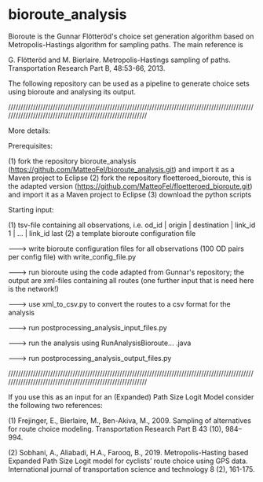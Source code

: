 # bioroute_analysis

Bioroute is the Gunnar Flötteröd's choice set generation algorithm based on Metropolis-Hastings algorithm for sampling paths. The main reference is

G. Flötteröd and M. Bierlaire. Metropolis-Hastings sampling of paths. Transportation Research Part B, 48:53-66, 2013.

The following repository can be used as a pipeline to generate choice sets using bioroute and analysing its output.


///////////////////////////////////////////////////////////////////////////////////////////////////////////////////////////////////////////////////////////

More details:

Prerequisites:

  (1) fork the repository bioroute_analysis (https://github.com/MatteoFel/bioroute_analysis.git) and import it as a Maven project to Eclipse
  (2) fork the repository floetteroed_bioroute, this is the adapted version (https://github.com/MatteoFel/floetteroed_bioroute.git) and import it as a Maven project to Eclipse
  (3) download the python scripts 

Starting input: 

  (1) tsv-file containing all observations, i.e. od_id | origin | destination | link_id 1 | ... | link_id last
  (2) a template bioroute configuration file

---> write bioroute configuration files for all observations (100 OD pairs per config file) with write_config_file.py

---> run bioroute using the code adapted from Gunnar's repository; the output are xml-files containing all routes
     (one further input that is need here is the network!)

---> use xml_to_csv.py to convert the routes to a csv format for the analysis

---> run postprocessing_analysis_input_files.py

---> run the analysis using RunAnalysisBioroute... .java

---> run postprocessing_analysis_output_files.py

  
///////////////////////////////////////////////////////////////////////////////////////////////////////////////////////////////////////////////////////////

If you use this as an input for an (Expanded) Path Size Logit Model consider the following two references:

(1) Frejinger, E., Bierlaire, M., Ben-Akiva, M., 2009. Sampling of alternatives for route choice modeling. Transportation Research Part B 43 (10), 984–994.

(2) Sobhani, A., Aliabadi, H.A., Farooq, B., 2019. Metropolis-Hasting based Expanded Path Size Logit model for cyclists’ route choice using GPS data. International journal of transportation science and technology 8 (2), 161-175.





